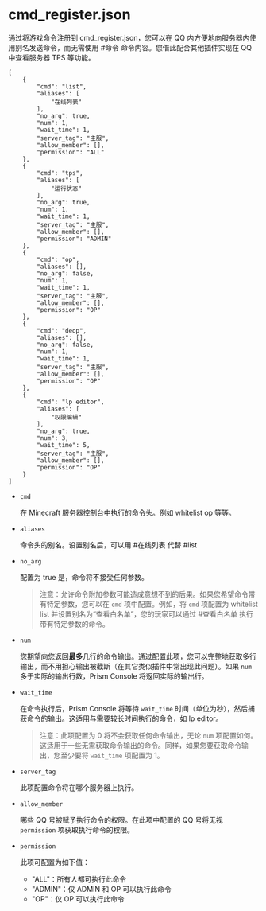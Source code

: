 # cmd_register.json

通过将游戏命令注册到 cmd_register.json，您可以在 QQ 内方便地向服务器内使用别名发送命令，而无需使用 #命令 命令内容。您借此配合其他插件实现在 QQ 中查看服务器 TPS 等功能。

    [
        {
            "cmd": "list",
            "aliases": [
                "在线列表"
            ],
            "no_arg": true,
            "num": 1,
            "wait_time": 1,
            "server_tag": "主服",
            "allow_member": [],
            "permission": "ALL"
        },
        {
            "cmd": "tps",
            "aliases": [
                "运行状态"
            ],
            "no_arg": true,
            "num": 1,
            "wait_time": 1,
            "server_tag": "主服",
            "allow_member": [],
            "permission": "ADMIN"
        },
        {
            "cmd": "op",
            "aliases": [],
            "no_arg": false,
            "num": 1,
            "wait_time": 1,
            "server_tag": "主服",
            "allow_member": [],
            "permission": "OP"
        },
        {
            "cmd": "deop",
            "aliases": [],
            "no_arg": false,
            "num": 1,
            "wait_time": 1,
            "server_tag": "主服",
            "allow_member": [],
            "permission": "OP"
        },
        {
            "cmd": "lp editor",
            "aliases": [
                "权限编辑"
            ],
            "no_arg": true,
            "num": 3,
            "wait_time": 5,
            "server_tag": "主服",
            "allow_member": [],
            "permission": "OP"
        }
    ]

+ `cmd`

    在 Minecraft 服务器控制台中执行的命令头。例如 whitelist op 等等。

+ `aliases`

    命令头的别名。设置别名后，可以用 #在线列表 代替 #list

+ `no_arg`

    配置为 true 是，命令将不接受任何参数。

    > 注意：允许命令附加参数可能造成意想不到的后果。如果您希望命令带有特定参数，您可以在 `cmd` 项中配置。例如，将 `cmd` 项配置为 whitelist list 并设置别名为“查看白名单”，您的玩家可以通过 #查看白名单 执行带有特定参数的命令。

+ `num`

    您期望向您返回**最多**几行的命令输出。通过配置此项，您可以完整地获取多行输出，而不用担心输出被截断（在其它类似插件中常出现此问题）。如果 `num` 多于实际的输出行数，Prism Console 将返回实际的输出行。

+ `wait_time`

    在命令执行后，Prism Console 将等待 `wait_time` 时间（单位为秒），然后捕获命令的输出。这适用与需要较长时间执行的命令，如 lp editor。

    > 注意：此项配置为 0 将不会获取任何命令输出，无论 `num` 项配置如何。这适用于一些无需获取命令输出的命令。同样，如果您要获取命令输出，您至少要将 `wait_time` 项配置为 1。

+ `server_tag`

    此项配置命令将在哪个服务器上执行。

+ `allow_member`

    哪些 QQ 号被赋予执行命令的权限。在此项中配置的 QQ 号将无视 `permission` 项获取执行命令的权限。

+ `permission`

    此项可配置为如下值：

    + "ALL"：所有人都可执行此命令
    + "ADMIN"：仅 ADMIN 和 OP 可以执行此命令
    + "OP"：仅 OP 可以执行此命令
